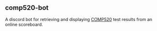 ## comp520-bot

A discord bot for retrieving and displaying [COMP520](https://www.cs.mcgill.ca/~cs520/scoreboard/) 
test results from an online scoreboard.
